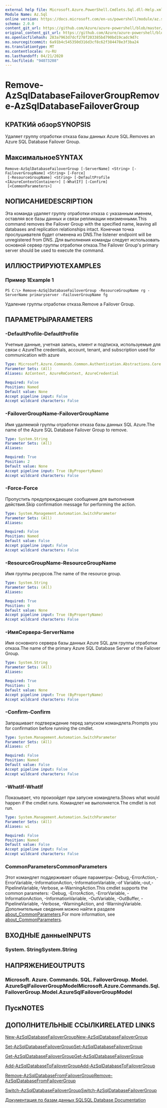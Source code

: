 ```yaml
---
external help file: Microsoft.Azure.PowerShell.Cmdlets.Sql.dll-Help.xml
Module Name: Az.Sql
online version: https://docs.microsoft.com/en-us/powershell/module/az.sql/remove-azsqldatabasefailovergroup
schema: 2.0.0
content_git_url: https://github.com/Azure/azure-powershell/blob/master/src/Sql/Sql/help/Remove-AzSqlDatabaseFailoverGroup.md
original_content_git_url: https://github.com/Azure/azure-powershell/blob/master/src/Sql/Sql/help/Remove-AzSqlDatabaseFailoverGroup.md
ms.openlocfilehash: 283a7963d7dcf278f203385bd790bd19cadc9d7c
ms.sourcegitcommit: 6a91b4c545350d316d3cf8c62f384478e3f3ba24
ms.translationtype: MT
ms.contentlocale: ru-RU
ms.lasthandoff: 04/21/2020
ms.locfileid: "94073208"
---
```

# <span data-ttu-id="f0cad-101">Remove-AzSqlDatabaseFailoverGroup</span><span class="sxs-lookup"><span data-stu-id="f0cad-101">Remove-AzSqlDatabaseFailoverGroup</span></span>

## <span data-ttu-id="f0cad-102">КРАТКИй обзор</span><span class="sxs-lookup"><span data-stu-id="f0cad-102">SYNOPSIS</span></span>
<span data-ttu-id="f0cad-103">Удаляет группу отработки отказа базы данных Azure SQL.</span><span class="sxs-lookup"><span data-stu-id="f0cad-103">Removes an Azure SQL Database Failover Group.</span></span>

## <span data-ttu-id="f0cad-104">Максимальное</span><span class="sxs-lookup"><span data-stu-id="f0cad-104">SYNTAX</span></span>

```
Remove-AzSqlDatabaseFailoverGroup [-ServerName] <String> [-FailoverGroupName] <String> [-Force]
 [-ResourceGroupName] <String> [-DefaultProfile <IAzureContextContainer>] [-WhatIf] [-Confirm]
 [<CommonParameters>]
```

## <span data-ttu-id="f0cad-105">NОПИСАНИЕ</span><span class="sxs-lookup"><span data-stu-id="f0cad-105">DESCRIPTION</span></span>
<span data-ttu-id="f0cad-106">Эта команда удаляет группу отработки отказа с указанным именем, оставляя все базы данных и связи репликации неизменными.</span><span class="sxs-lookup"><span data-stu-id="f0cad-106">This command removes the Failover Group with the specified name, leaving all databases and replication relationships intact.</span></span> <span data-ttu-id="f0cad-107">Конечная точка прослушивателя будет отменена из DNS.</span><span class="sxs-lookup"><span data-stu-id="f0cad-107">The listener endpoint will be unregistered from DNS.</span></span>
<span data-ttu-id="f0cad-108">Для выполнения команды следует использовать основной сервер группы отработки отказа.</span><span class="sxs-lookup"><span data-stu-id="f0cad-108">The Failover Group's primary server should be used to execute the command.</span></span>

## <span data-ttu-id="f0cad-109">ИЛЛЮСТРИРУЮТ</span><span class="sxs-lookup"><span data-stu-id="f0cad-109">EXAMPLES</span></span>

### <span data-ttu-id="f0cad-110">Пример 1</span><span class="sxs-lookup"><span data-stu-id="f0cad-110">Example 1</span></span>
```
PS C:\> Remove-AzSqlDatabaseFailoverGroup -ResourceGroupName rg -ServerName primaryserver -FailoverGroupName fg
```

<span data-ttu-id="f0cad-111">Удаление группы отработки отказа.</span><span class="sxs-lookup"><span data-stu-id="f0cad-111">Remove a Failover Group.</span></span>

## <span data-ttu-id="f0cad-112">ПАРАМЕТРЫ</span><span class="sxs-lookup"><span data-stu-id="f0cad-112">PARAMETERS</span></span>

### <span data-ttu-id="f0cad-113">-DefaultProfile</span><span class="sxs-lookup"><span data-stu-id="f0cad-113">-DefaultProfile</span></span>
<span data-ttu-id="f0cad-114">Учетные данные, учетная запись, клиент и подписка, используемые для связи с Azure</span><span class="sxs-lookup"><span data-stu-id="f0cad-114">The credentials, account, tenant, and subscription used for communication with azure</span></span>

```yaml
Type: Microsoft.Azure.Commands.Common.Authentication.Abstractions.Core.IAzureContextContainer
Parameter Sets: (All)
Aliases: AzContext, AzureRmContext, AzureCredential

Required: False
Position: Named
Default value: None
Accept pipeline input: False
Accept wildcard characters: False
```

### <span data-ttu-id="f0cad-115">-FailoverGroupName</span><span class="sxs-lookup"><span data-stu-id="f0cad-115">-FailoverGroupName</span></span>
<span data-ttu-id="f0cad-116">Имя удаляемой группы отработки отказа базы данных SQL Azure.</span><span class="sxs-lookup"><span data-stu-id="f0cad-116">The name of the Azure SQL Database Failover Group to remove.</span></span>

```yaml
Type: System.String
Parameter Sets: (All)
Aliases:

Required: True
Position: 2
Default value: None
Accept pipeline input: True (ByPropertyName)
Accept wildcard characters: False
```

### <span data-ttu-id="f0cad-117">-Force</span><span class="sxs-lookup"><span data-stu-id="f0cad-117">-Force</span></span>
<span data-ttu-id="f0cad-118">Пропустить предупреждающее сообщение для выполнения действия.</span><span class="sxs-lookup"><span data-stu-id="f0cad-118">Skip confirmation message for performing the action.</span></span>

```yaml
Type: System.Management.Automation.SwitchParameter
Parameter Sets: (All)
Aliases:

Required: False
Position: Named
Default value: False
Accept pipeline input: False
Accept wildcard characters: False
```

### <span data-ttu-id="f0cad-119">-ResourceGroupName</span><span class="sxs-lookup"><span data-stu-id="f0cad-119">-ResourceGroupName</span></span>
<span data-ttu-id="f0cad-120">Имя группы ресурсов.</span><span class="sxs-lookup"><span data-stu-id="f0cad-120">The name of the resource group.</span></span>

```yaml
Type: System.String
Parameter Sets: (All)
Aliases:

Required: True
Position: 0
Default value: None
Accept pipeline input: True (ByPropertyName)
Accept wildcard characters: False
```

### <span data-ttu-id="f0cad-121">-ИмяСервера</span><span class="sxs-lookup"><span data-stu-id="f0cad-121">-ServerName</span></span>
<span data-ttu-id="f0cad-122">Имя основного сервера базы данных Azure SQL для группы отработки отказа.</span><span class="sxs-lookup"><span data-stu-id="f0cad-122">The name of the primary Azure SQL Database Server of the Failover Group.</span></span>

```yaml
Type: System.String
Parameter Sets: (All)
Aliases:

Required: True
Position: 1
Default value: None
Accept pipeline input: True (ByPropertyName)
Accept wildcard characters: False
```

### <span data-ttu-id="f0cad-123">-Confirm</span><span class="sxs-lookup"><span data-stu-id="f0cad-123">-Confirm</span></span>
<span data-ttu-id="f0cad-124">Запрашивает подтверждение перед запуском командлета.</span><span class="sxs-lookup"><span data-stu-id="f0cad-124">Prompts you for confirmation before running the cmdlet.</span></span>

```yaml
Type: System.Management.Automation.SwitchParameter
Parameter Sets: (All)
Aliases: cf

Required: False
Position: Named
Default value: False
Accept pipeline input: False
Accept wildcard characters: False
```

### <span data-ttu-id="f0cad-125">-WhatIf</span><span class="sxs-lookup"><span data-stu-id="f0cad-125">-WhatIf</span></span>
<span data-ttu-id="f0cad-126">Показывает, что произойдет при запуске командлета.</span><span class="sxs-lookup"><span data-stu-id="f0cad-126">Shows what would happen if the cmdlet runs.</span></span>
<span data-ttu-id="f0cad-127">Командлет не выполняется.</span><span class="sxs-lookup"><span data-stu-id="f0cad-127">The cmdlet is not run.</span></span>

```yaml
Type: System.Management.Automation.SwitchParameter
Parameter Sets: (All)
Aliases: wi

Required: False
Position: Named
Default value: False
Accept pipeline input: False
Accept wildcard characters: False
```

### <span data-ttu-id="f0cad-128">CommonParameters</span><span class="sxs-lookup"><span data-stu-id="f0cad-128">CommonParameters</span></span>
<span data-ttu-id="f0cad-129">Этот командлет поддерживает общие параметры:-Debug,-ErrorAction,-ErrorVariable,-InformationAction,-InformationVariable,-of Variable,-out,-PipelineVariable,-Verbose, и-WarningAction.</span><span class="sxs-lookup"><span data-stu-id="f0cad-129">This cmdlet supports the common parameters: -Debug, -ErrorAction, -ErrorVariable, -InformationAction, -InformationVariable, -OutVariable, -OutBuffer, -PipelineVariable, -Verbose, -WarningAction, and -WarningVariable.</span></span> <span data-ttu-id="f0cad-130">Дополнительные сведения можно найти в разделе [about_CommonParameters](http://go.microsoft.com/fwlink/?LinkID=113216).</span><span class="sxs-lookup"><span data-stu-id="f0cad-130">For more information, see [about_CommonParameters](http://go.microsoft.com/fwlink/?LinkID=113216).</span></span>

## <span data-ttu-id="f0cad-131">ВХОДНЫЕ данные</span><span class="sxs-lookup"><span data-stu-id="f0cad-131">INPUTS</span></span>

### <span data-ttu-id="f0cad-132">System. String</span><span class="sxs-lookup"><span data-stu-id="f0cad-132">System.String</span></span>

## <span data-ttu-id="f0cad-133">НАПРЯЖЕНИЕ</span><span class="sxs-lookup"><span data-stu-id="f0cad-133">OUTPUTS</span></span>

### <span data-ttu-id="f0cad-134">Microsoft. Azure. Commands. SQL. FailoverGroup. Model. AzureSqlFailoverGroupModel</span><span class="sxs-lookup"><span data-stu-id="f0cad-134">Microsoft.Azure.Commands.Sql.FailoverGroup.Model.AzureSqlFailoverGroupModel</span></span>

## <span data-ttu-id="f0cad-135">Пуск</span><span class="sxs-lookup"><span data-stu-id="f0cad-135">NOTES</span></span>

## <span data-ttu-id="f0cad-136">ДОПОЛНИТЕЛЬНЫЕ ССЫЛКИ</span><span class="sxs-lookup"><span data-stu-id="f0cad-136">RELATED LINKS</span></span>

[<span data-ttu-id="f0cad-137">New-AzSqlDatabaseFailoverGroup</span><span class="sxs-lookup"><span data-stu-id="f0cad-137">New-AzSqlDatabaseFailoverGroup</span></span>](./New-AzSqlDatabaseFailoverGroup.md)

[<span data-ttu-id="f0cad-138">Set-AzSqlDatabaseFailoverGroup</span><span class="sxs-lookup"><span data-stu-id="f0cad-138">Set-AzSqlDatabaseFailoverGroup</span></span>](./Set-AzSqlDatabaseFailoverGroup.md)

[<span data-ttu-id="f0cad-139">Get-AzSqlDatabaseFailoverGroup</span><span class="sxs-lookup"><span data-stu-id="f0cad-139">Get-AzSqlDatabaseFailoverGroup</span></span>](./Get-AzSqlDatabaseFailoverGroup.md)

[<span data-ttu-id="f0cad-140">Add-AzSqlDatabaseToFailoverGroup</span><span class="sxs-lookup"><span data-stu-id="f0cad-140">Add-AzSqlDatabaseToFailoverGroup</span></span>](./Add-AzSqlDatabaseToFailoverGroup.md)

[<span data-ttu-id="f0cad-141">Remove-AzSqlDatabaseFromFailoverGroup</span><span class="sxs-lookup"><span data-stu-id="f0cad-141">Remove-AzSqlDatabaseFromFailoverGroup</span></span>](./Remove-AzSqlDatabaseFromFailoverGroup.md)

[<span data-ttu-id="f0cad-142">Switch-AzSqlDatabaseFailoverGroup</span><span class="sxs-lookup"><span data-stu-id="f0cad-142">Switch-AzSqlDatabaseFailoverGroup</span></span>](./Switch-AzSqlDatabaseFailoverGroup.md)

[<span data-ttu-id="f0cad-143">Документация по базам данных SQL</span><span class="sxs-lookup"><span data-stu-id="f0cad-143">SQL Database Documentation</span></span>](https://docs.microsoft.com/azure/sql-database/)
